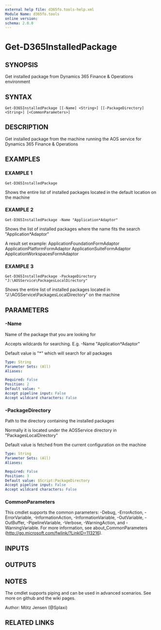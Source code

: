 ```yaml
---
external help file: d365fo.tools-help.xml
Module Name: d365fo.tools
online version:
schema: 2.0.0
---
```


# Get-D365InstalledPackage

## SYNOPSIS
Get installed package from Dynamics 365 Finance & Operations environment

## SYNTAX

```
Get-D365InstalledPackage [[-Name] <String>] [[-PackageDirectory] <String>] [<CommonParameters>]
```

## DESCRIPTION
Get installed package from the machine running the AOS service for Dynamics 365 Finance & Operations

## EXAMPLES

### EXAMPLE 1
```
Get-D365InstalledPackage
```

Shows the entire list of installed packages located in the default location on the machine

### EXAMPLE 2
```
Get-D365InstalledPackage -Name "Application*Adaptor"
```

Shows the list of installed packages where the name fits the search "Application*Adaptor"

A result set example:
ApplicationFoundationFormAdaptor
ApplicationPlatformFormAdaptor
ApplicationSuiteFormAdaptor
ApplicationWorkspacesFormAdaptor

### EXAMPLE 3
```
Get-D365InstalledPackage -PackageDirectory "J:\AOSService\PackagesLocalDirectory"
```

Shows the entire list of installed packages located in "J:\AOSService\PackagesLocalDirectory" on the machine

## PARAMETERS

### -Name
Name of the package that you are looking for

Accepts wildcards for searching.
E.g.
-Name "Application*Adaptor"

Default value is "*" which will search for all packages

```yaml
Type: String
Parameter Sets: (All)
Aliases:

Required: False
Position: 2
Default value: *
Accept pipeline input: False
Accept wildcard characters: False
```

### -PackageDirectory
Path to the directory containing the installed packages

Normally it is located under the AOSService directory in "PackagesLocalDirectory"

Default value is fetched from the current configuration on the machine

```yaml
Type: String
Parameter Sets: (All)
Aliases:

Required: False
Position: 3
Default value: $Script:PackageDirectory
Accept pipeline input: False
Accept wildcard characters: False
```

### CommonParameters
This cmdlet supports the common parameters: -Debug, -ErrorAction, -ErrorVariable, -InformationAction, -InformationVariable, -OutVariable, -OutBuffer, -PipelineVariable, -Verbose, -WarningAction, and -WarningVariable.
For more information, see about_CommonParameters (http://go.microsoft.com/fwlink/?LinkID=113216).

## INPUTS

## OUTPUTS

## NOTES
The cmdlet supports piping and can be used in advanced scenarios.
See more on github and the wiki pages.

Author: Mötz Jensen (@Splaxi)

## RELATED LINKS
